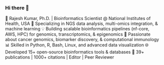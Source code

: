 ### Hi there 👋

🚀 Rajesh Kumar, Ph.D. | Bioinformatics Scientist @ National Institutes of Health, USA
🔬 Specializing in NGS data analysis, multi-omics integration, & machine learning
💡 Building scalable bioinformatics pipelines (nf-core, AWS, HPC) for genomics, transcriptomics, & epigenomics
🧬 Passionate about cancer genomics, biomarker discovery, & computational immunology
📊 Skilled in Python, R, Bash, Linux, and advanced data visualization
🌐 Developed 15+ open-source bioinformatics tools & databases
📄 39+ publications | 1000+ citations | Editor | Peer Reviewer
